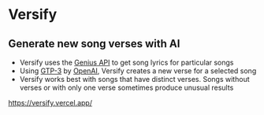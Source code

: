 # Versify

## Generate new song verses with AI

  - Versify uses the [Genius API](https://docs.genius.com/) to get song lyrics for particular songs
  - Using [GTP-3](https://openai.com/blog/gpt-3-apps/) by [OpenAI](https://openai.com/), Versify creates a new verse for a selected song
  - Versify works best with songs that have distinct verses. Songs without verses or with only one verse sometimes produce unusual results

https://versify.vercel.app/
